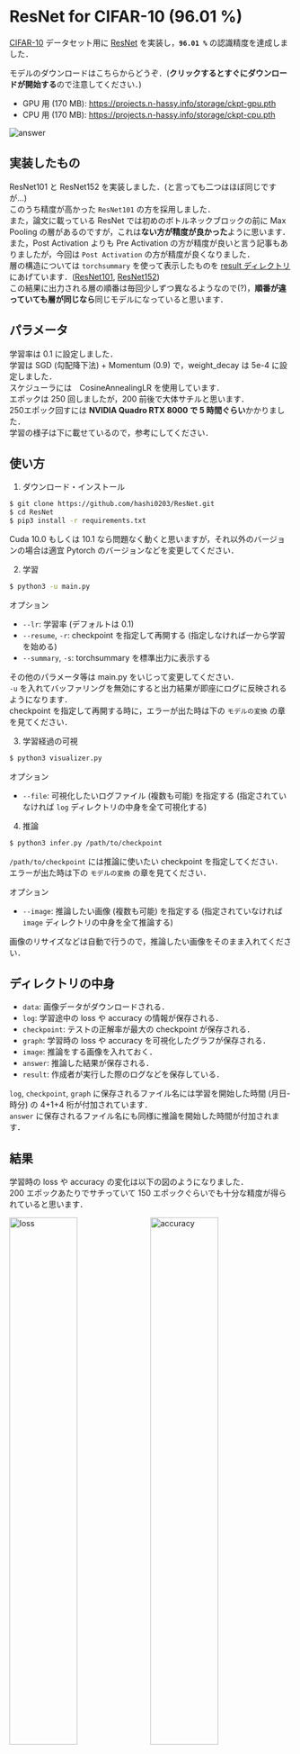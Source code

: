 # ResNet for CIFAR-10 (96.01 %)

[CIFAR-10](https://www.cs.toronto.edu/~kriz/cifar.html) データセット用に [ResNet](https://arxiv.org/pdf/1512.03385.pdf) を実装し，**`96.01 %`** の認識精度を達成しました．

モデルのダウンロードはこちらからどうぞ．(**クリックするとすぐにダウンロードが開始する**ので注意してください．)
- GPU 用 (170 MB): https://projects.n-hassy.info/storage/ckpt-gpu.pth
- CPU 用 (170 MB): https://projects.n-hassy.info/storage/ckpt-cpu.pth

![answer](result/answer.png)

## 実装したもの
ResNet101 と ResNet152 を実装しました．(と言っても二つはほぼ同じですが…)<br>
このうち精度が高かった `ResNet101` の方を採用しました．<br>
また，論文に載っている ResNet では初めのボトルネックブロックの前に Max Pooling の層があるのですが，これは**ない方が精度が良かった**ように思います．<br>
また，Post Activation よりも Pre Activation の方が精度が良いと言う記事もありましたが，今回は `Post Activation` の方が精度が良くなりました．<br>
層の構造については `torchsummary` を使って表示したものを [result ディレクトリ](result) にあげています．([ResNet101](result/resnet101-summary.txt), [ResNet152](result/resnet152-summary.txt))<br>
この結果に出力される層の順番は毎回少しずつ異なるようなので(?)，**順番が違っていても層が同じなら**同じモデルになっていると思います．

## パラメータ
学習率は 0.1 に設定しました．<br>
学習は SGD (勾配降下法) + Momentum (0.9) で，weight_decay は 5e-4 に設定しました．<br>
スケジューラには　CosineAnnealingLR を使用しています．<br>
エポックは 250 回しましたが，200 前後で大体サチルと思います．<br>
250エポック回すには **NVIDIA Quadro RTX 8000 で 5 時間ぐらい**かかりました．<br>
学習の様子は下に載せているので，参考にしてください．

## 使い方
1. ダウンロード・インストール
```bash
$ git clone https://github.com/hashi0203/ResNet.git
$ cd ResNet
$ pip3 install -r requirements.txt
```
Cuda 10.0 もしくは 10.1 なら問題なく動くと思いますが，それ以外のバージョンの場合は適宜 Pytorch のバージョンなどを変更してください．

2. 学習
```bash
$ python3 -u main.py
```
オプション
- `--lr`: 学習率 (デフォルトは 0.1)
- `--resume`, `-r`: checkpoint を指定して再開する (指定しなければ一から学習を始める)
- `--summary`, `-s`: torchsummary を標準出力に表示する

その他のパラメータ等は main.py をいじって変更してください．<br>
`-u` を入れてバッファリングを無効にすると出力結果が即座にログに反映されるようになります．<br>
checkpoint を指定して再開する時に，エラーが出た時は下の `モデルの変換` の章を見てください．

3. 学習経過の可視
```bash
$ python3 visualizer.py
```
オプション
- `--file`: 可視化したいログファイル (複数も可能) を指定する (指定されていなければ `log` ディレクトリの中身を全て可視化する)

4. 推論
```bash
$ python3 infer.py /path/to/checkpoint
```
`/path/to/checkpoint` には推論に使いたい checkpoint を指定してください．<br>
エラーが出た時は下の `モデルの変換` の章を見てください．

オプション
- `--image`: 推論したい画像 (複数も可能) を指定する (指定されていなければ `image` ディレクトリの中身を全て推論する)

画像のリサイズなどは自動で行うので，推論したい画像をそのまま入れてください．

## ディレクトリの中身
- `data`: 画像データがダウンロードされる．
- `log`: 学習途中の loss や accuracy の情報が保存される．
- `checkpoint`: テストの正解率が最大の checkpoint が保存される．
- `graph`: 学習時の loss や accuracy を可視化したグラフが保存される．
- `image`: 推論をする画像を入れておく．
- `answer`: 推論した結果が保存される．
- `result`: 作成者が実行した際のログなどを保存している．

`log`, `checkpoint`, `graph` に保存されるファイル名には学習を開始した時間 (月日-時分) の 4+1+4 桁が付加されています．<br>
`answer` に保存されるファイル名にも同様に推論を開始した時間が付加されます．

## 結果
学習時の loss や accuracy の変化は以下の図のようになりました．<br>
200 エポックあたりでサチっていて 150 エポックぐらいでも十分な精度が得られていると思います．

<img src="result/loss.png" alt="loss" width="49%"> <img src="result/accuracy.png" alt="accuracy" width="49%">

推論の結果は以下のようになりました．<br>
全て正しく予測されています．

![answer](result/answer.png)

## モデルの変換
infer.py を実行した時に以下のようなエラーが出た時の話です．
```bash
  File "/path/to/module.py", line 829, in load_state_dict
    raise RuntimeError('Error(s) in loading state_dict for {}:\n\t{}'.format(
RuntimeError: Error(s) in loading state_dict for DataParallel:
	Missing key(s) in state_dict: (続く....)
```
これは，使おうとしているモデルが GPU 用のものだが，CPU で動かそうとしている場合やその逆の場合に起こります．<br>
従って，モデルを GPU 用から CPU 用もしくはその逆に変換してあげれば良いです．<br>
ただし，**GPU が使える状態でないと変換できない**ので注意してください．<br>
CPU 用のモデルのダウンロードリンクははこのページの上に貼っています．

- GPU 用から CPU 用に変換
```bash
$ python3 cvt-gpu2cpu.py /path/to/ckpt-for-gpu.pth /path/to/ckpt-for-cpu.pth
```

- CPU 用から GPU 用に変換
```bash
$ python3 cvt-cpu2gpu.py /path/to/ckpt-for-cpu.pth /path/to/ckpt-for-gpu.pth
```

それぞれ一つ目の引数が変換したい checkpoint，二つ目が変換後の checkpoint の保存場所を表します．


## 参考文献
ResNet の論文: https://arxiv.org/pdf/1512.03385.pdf<br>
ResNet の実装: https://github.com/kuangliu/pytorch-cifar<br>
ResNet の解説: https://www.bigdata-navi.com/aidrops/2611/<br>
ResNet の解説: https://deepage.net/deep_learning/2016/11/30/resnet.html<br>
DataParallel のモデルの保存: https://shiba6v.hatenablog.com/entry/2018/10/13/153753